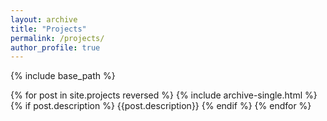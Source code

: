 ```yaml
---
layout: archive
title: "Projects"
permalink: /projects/
author_profile: true
---
```


{% include base_path %}

{% for post in site.projects reversed %}
  {% include archive-single.html %}
  {% if post.description %}
  {{post.description}}
{% endif %}
{% endfor %}